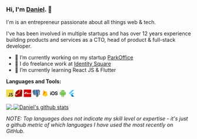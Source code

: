 ### Hi, I'm [Daniel](https://danielpaul.me). 👋

I'm is an entrepreneur passionate about all things web & tech.

I've has been involved in multiple startups and has over 12 years experience building products and services as a CTO, head of product & full-stack developer. 

- 🔭 I’m currently working on my startup [ParkOffice](https://parkoffice.io)
- 💎 I do freelance work at [Identity Square](https://github.com/identitysquare)
- 🌱 I’m currently learning React JS & Flutter

**Languages and Tools:**  

<a href="#"><img height="20" src="https://raw.githubusercontent.com/github/explore/80688e429a7d4ef2fca1e82350fe8e3517d3494d/topics/javascript/javascript.png"></a>
<a href="#"><img height="20" src="https://raw.githubusercontent.com/github/explore/80688e429a7d4ef2fca1e82350fe8e3517d3494d/topics/ruby/ruby.png"></a>
<a href="#"><img height="20" src="https://raw.githubusercontent.com/github/explore/80688e429a7d4ef2fca1e82350fe8e3517d3494d/topics/rails/rails.png"></a>
<a href="#"><img height="20" src="https://raw.githubusercontent.com/github/explore/5c058a388828bb5fde0bcafd4bc867b5bb3f26f3/topics/postgresql/postgresql.png"></a>
<a href="#"><img height="20" src="https://raw.githubusercontent.com/github/explore/80688e429a7d4ef2fca1e82350fe8e3517d3494d/topics/firebase/firebase.png"></a> 
<a href="#"><img height="20" src="https://raw.githubusercontent.com/github/explore/80688e429a7d4ef2fca1e82350fe8e3517d3494d/topics/ios/ios.png"></a>
<a href="#"><img height="20" src="https://raw.githubusercontent.com/github/explore/80688e429a7d4ef2fca1e82350fe8e3517d3494d/topics/android/android.png"></a>
<a href="#"><img height="20" src="https://raw.githubusercontent.com/github/explore/80688e429a7d4ef2fca1e82350fe8e3517d3494d/topics/flutter/flutter.png"></a>    


<a href="#">
  <img align="center" src="https://github-readme-stats.vercel.app/api/top-langs/?username=danielpaul&theme=dark&hide=javascript,php" />
</a>

<a href="#">
  <img align="center" src="https://github-readme-stats.vercel.app/api?username=danielpaul&show_icons=true&theme=dark&line_height=27" alt="Daniel's github stats" />
</a>

*NOTE: Top languages does not indicate my skill level or expertise - it's just a github metric of which languages I have used the most recently on GitHub.*
